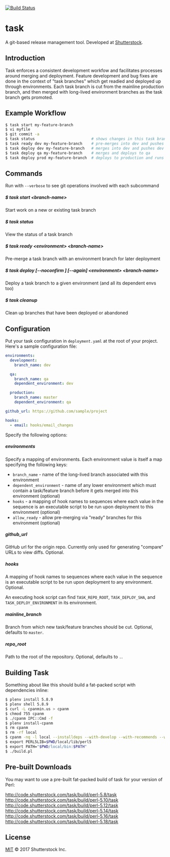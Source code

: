 [![Build Status](https://travis-ci.org/shutterstock/task.png)](https://travis-ci.org/shutterstock/task)

# task

A git-based release management tool. Developed at [Shutterstock](http://www.shutterstock.com).

## Introduction

Task enforces a consistent development workfow and facilitates processes around merging and deployment.  Feature development and bug fixes are done in the context of "task branches" which get readied and deployed up through environments.  Each task branch is cut from the mainline production branch, and then merged with long-lived environment branches as the task branch gets promoted.

## Example Workflow

```bash
$ task start my-feature-branch
$ vi myfile
$ git commit -a
$ task status                         # shows changes in this task branch
$ task ready dev my-feature-branch    # pre-merges into dev and pushes this branch to origin
$ task deploy dev my-feature-branch   # merges into dev and pushes dev up to origin
$ task deploy qa my-feature-branch    # merges and deploys to qa
$ task deploy prod my-feature-branch  # deploys to production and runs any associated hooks
```

## Commands

Run with `--verbose` to see git operations involved with each subcommand

##### $ task start \<branch-name\>

Start work on a new or existing task branch

##### $ task status

View the status of a task branch

##### $ task ready \<environment\> \<branch-name\>

Pre-merge a task branch with an environment branch for later deployment

##### $ task deploy \[--noconfirm \] \[--again\] \<environment\> \<branch-name\>

Deploy a task branch to a given environment (and all its dependent envs too)

##### $ task cleanup

Clean up branches that have been deployed or abandoned



## Configuration

Put your task configuration in `deployment.yaml` at the root of your project.  Here's a sample configuration file:

```yaml
environments:
  development:
    branch_name: dev

  qa:
    branch_name: qa
    dependent_environment: dev

  production:
    branch_name: master
    dependent_environment: qa

github_url: https://github.com/sample/project

hooks:
  - email: hooks/email_changes
```

Specify the following options:

##### environments

Specify a mapping of environments.  Each environment value is itself a map specifying the following keys:

- `branch_name` - name of the long-lived branch associated with this environment
- `dependent_environment` - name of any lower environment which must contain a task/feature branch before it gets merged into this environment (optional)
- `hooks` - a mapping of hook names to sequences where each value in the sequence is an executable script to be run upon deployment to this environment (optional)
- `allow_ready` - allow pre-merging via "ready" branches for this environment (optional)

##### github\_url

GitHub url for the origin repo.  Currently only used for generating "compare" URLs to view diffs.  Optional.

##### hooks

A mapping of hook names to sequences where each value in the sequence is an executable script to be run upon deployment to any environment.  Optional.

An executing hook script can find `TASK_REPO_ROOT`, `TASK_DEPLOY_SHA`, and `TASK_DEPLOY_ENVIRONMENT` in its environment.

##### mainline\_branch

Branch from which new task/feature branches should be cut.  Optional, defaults to `master`.

##### repo\_root

Path to the root of the repository.  Optional, defaults to `.`.

## Building Task

Something about like this should build a fat-packed script with dependencies inline:

```bash
$ plenv install 5.8.9
$ plenv shell 5.8.9
$ curl -L cpanmin.us > cpanm
$ chmod 755 cpanm
$ ./cpanm IPC::Cmd -f
$ plenv install-cpanm
$ rm cpanm
$ rm -rf local
$ cpanm -nq -l local --installdeps --with-develop --with-recommends --with-suggests .
$ export PERL5LIB=$PWD/local/lib/perl5
$ export PATH="$PWD/local/bin:$PATH"
$ ./build.pl
```

## Pre-built Downloads

You may want to use a pre-built fat-packed build of task for your version of Perl:

http://code.shutterstock.com/task/build/perl-5.8/task<br>
http://code.shutterstock.com/task/build/perl-5.10/task<br>
http://code.shutterstock.com/task/build/perl-5.12/task<br>
http://code.shutterstock.com/task/build/perl-5.14/task<br>
http://code.shutterstock.com/task/build/perl-5.16/task<br>
http://code.shutterstock.com/task/build/perl-5.18/task<br>

## License

[MIT](LICENSE) © 2017 Shutterstock Inc.

